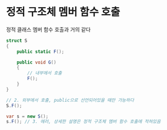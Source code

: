 # 정적 구조체 멤버 함수 호출

정적 클래스 멤버 함수 호출과 거의 같다

```csharp
struct S
{
    public static F();

    public void G()
    {
        // 내부에서 호출
        F();
    }
}

// 2. 외부에서 호출, public으로 선언되어있을 때만 가능하다
S.F();

var s = new S();
s.F(); // 3. 에러, 상세한 설명은 정적 구조체 멤버 함수 호출에 적혀있음
```

